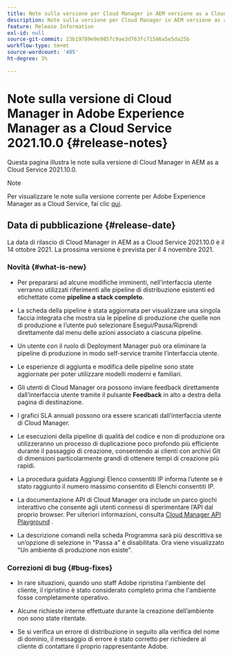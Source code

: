 ```yaml
---
title: Note sulla versione per Cloud Manager in AEM versione as a Cloud Service 2021.10.0
description: Note sulla versione per Cloud Manager in AEM versione as a Cloud Service 2021.10.0
feature: Release Information
exl-id: null
source-git-commit: 23b19789e9e9857c9ae3d763fc71586a5e5da25b
workflow-type: tm+mt
source-wordcount: '405'
ht-degree: 3%

---
```


# Note sulla versione di Cloud Manager in Adobe Experience Manager as a Cloud Service 2021.10.0 {#release-notes}

Questa pagina illustra le note sulla versione di Cloud Manager in AEM as a Cloud Service 2021.10.0.

>[!NOTE]
>Per visualizzare le note sulla versione corrente per Adobe Experience Manager as a Cloud Service, fai clic [qui](https://experienceleague.adobe.com/docs/experience-manager-cloud-service/release-notes/release-notes/release-notes-current.html?lang=it).

## Data di pubblicazione {#release-date}

La data di rilascio di Cloud Manager in AEM as a Cloud Service 2021.10.0 è il 14 ottobre 2021.
La prossima versione è prevista per il 4 novembre 2021.

### Novità {#what-is-new}

* Per prepararsi ad alcune modifiche imminenti, nell’interfaccia utente verranno utilizzati riferimenti alle pipeline di distribuzione esistenti ed etichettate come **pipeline a stack completo**.

* La scheda della pipeline è stata aggiornata per visualizzare una singola faccia integrata che mostra sia le pipeline di produzione che quelle non di produzione e l’utente può selezionare Esegui/Pausa/Riprendi direttamente dal menu delle azioni associato a ciascuna pipeline.

* Un utente con il ruolo di Deployment Manager può ora eliminare la pipeline di produzione in modo self-service tramite l’interfaccia utente.

* Le esperienze di aggiunta e modifica delle pipeline sono state aggiornate per poter utilizzare modelli moderni e familiari.

* Gli utenti di Cloud Manager ora possono inviare feedback direttamente dall’interfaccia utente tramite il pulsante **Feedback** in alto a destra della pagina di destinazione.

* I grafici SLA annuali possono ora essere scaricati dall’interfaccia utente di Cloud Manager.

* Le esecuzioni della pipeline di qualità del codice e non di produzione ora utilizzeranno un processo di duplicazione poco profondo più efficiente durante il passaggio di creazione, consentendo ai clienti con archivi Git di dimensioni particolarmente grandi di ottenere tempi di creazione più rapidi.

* La procedura guidata Aggiungi Elenco consentiti IP informa l’utente se è stato raggiunto il numero massimo consentito di Elenchi consentiti IP.

* La documentazione API di Cloud Manager ora include un parco giochi interattivo che consente agli utenti connessi di sperimentare l’API dal proprio browser. Per ulteriori informazioni, consulta [Cloud Manager API Playground](https://www.adobe.io/experience-cloud/cloud-manager/reference/playground/) .

* La descrizione comandi nella scheda Programma sarà più descrittiva se un’opzione di selezione in &quot;Passa a&quot; è disabilitata. Ora viene visualizzato &quot;Un ambiente di produzione non esiste&quot;.

### Correzioni di bug {#bug-fixes}

* In rare situazioni, quando uno staff Adobe ripristina l&#39;ambiente del cliente, il ripristino è stato considerato completo prima che l&#39;ambiente fosse completamente operativo.

* Alcune richieste interne effettuate durante la creazione dell’ambiente non sono state ritentate.

* Se si verifica un errore di distribuzione in seguito alla verifica del nome di dominio, il messaggio di errore è stato corretto per richiedere al cliente di contattare il proprio rappresentante Adobe.

